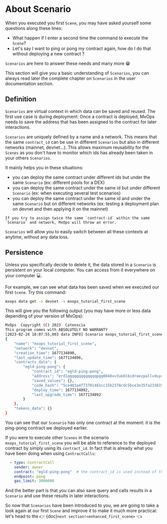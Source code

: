# About Scenario

When you executed you first `Scene`, you may have asked yourself some questions along these lines:

- What happen if I enter a second time the command to execute the `Scene`?
- Let's say I want to ping or pong my contract again, how do I do that without deploying a new contract ?

`Scenarios` are here to answer these needs and many more 😁

This section will give you a basic understanding of `Scenarios`, you can always read later the complete chapter on `Scenarios` in the user documentation section.

## Definition

`Scenarios` are virtual context in which data can be saved and reused. The first use case is during deployment: Once a contract is deployed, MxOps needs to save the address that has been assigned to the contract for later interactions.

`Scenarios` are uniquely defined by a name and a network. This means that the same `contract_id` can be use in different `Scenarios` but also in different networks (mainnet, devnet...). This allows maximum reusability for the `Scenes` as you don't have to monitor which ids has already been taken in your others `Scenarios`.

It mainly helps you in these situations:
- you can deploy the same contract under different ids but under the same `Scenario` (ex: different pools for a DEX)
- you can deploy the same contract under the same id but under different `Scenario` (ex: when executing several test scenarios)
- you can deploy the same contract under the same id and under the same `Scenario` but on different networks (ex: testing a deployment plan on devnet and then applying it on the mainnet)

```{warning}
If you try to assign twice the same `contract-id` within the same `Scenario` and network, MxOps will throw an error.
```

`Scenarios` will allow you to easily switch between all these contexts at anytime, without any data loss.

## Persistence

Unless you specifically decide to delete it, the data stored in a `Scenario` is persistent on your local computer. You can access from it everywhere on your computer 💻.

For example, we can see what data has been saved when we executed our first `Scene`. Try this command:

```bash
mxops data get -n devnet -s mxops_tutorial_first_scene
```

This will give you the following output (you may have more or less data depending of your version of MxOps):

```bash
MxOps  Copyright (C) 2023  Catenscia
This program comes with ABSOLUTELY NO WARRANTY
[2023-02-24 18:07:55,003 data INFO] Scenario mxops_tutorial_first_scene loaded for network devnet [data:262 in load_scenario]
{
    "name": "mxops_tutorial_first_scene",
    "network": "devnet",
    "creation_time": 1677134890,
    "last_update_time": 1677134896,
    "contracts_data": {
        "egld-ping-pong": {
            "contract_id": "egld-ping-pong",
            "address": "erd1qqqqqqqqqqqqqpgq0048vv3uk6l6cdreezpallvduy4qnfv2plcq74464k",
            "saved_values": {},
            "code_hash": "5ce403a4f73701481cc15b2378cdc5bce3e35fa215815aa5eb9104d9f7ab2451",
            "deploy_time": 1677134892,
            "last_upgrade_time": 1677134892
        }
    },
    "tokens_data": {}
}
```

You can see that our `Scenario` has only one contract at the moment: it is the ping-pong contract we deployed earlier.

If you were to execute other `Scenes` in the scenario `mxops_tutorial_first_scene` you will be able to reference to the deployed contract by simply using its `contract_id`. In fact that is already what you have been doing when using `ContractCalls`:

```yaml
  - type: ContractCall
    sender: owner
    contract: "egld-ping-pong"  # the contract_id is used instead of the bech32 address
    endpoint: pong
    gas_limit: 3000000
```

And the better part is that you can also save query and calls results in a `Scenario` and use these results in later interactions.

 So now that `Scenarios` have been introduced to you, we are going to take a look again at our first `Scene` and improve it to make it much more practical: let's head to the 👉 {doc}`next section!<enhanced_first_scene>` 👈
